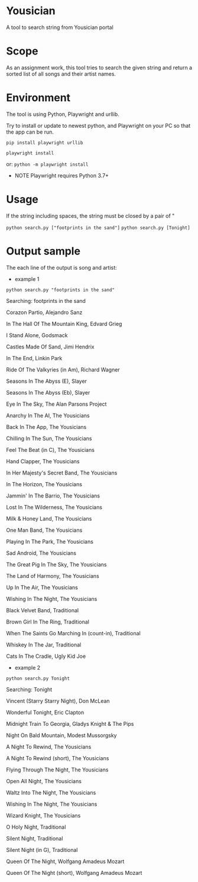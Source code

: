 # Yousician

A tool to search string from Yousician portal

# Scope
As an assignment work, this tool tries to search the given string and return a sorted list of all songs and their artist names.

# Environment
The tool is using Python, Playwright and urllib.

Try to install or update to newest python, and Playwright on your PC so that the app can be run.

`pip install playwright urllib`

`playwright install`

or: `python -m playwright install`

* NOTE   Playwright requires Python 3.7+

# Usage
If the string including spaces, the string must be closed by a pair of "

`python search.py ["footprints in the sand"]`
`python search.py [Tonight]`

# Output sample

The each line of the output is song and artist:

  - example 1

`python search.py "footprints in the sand"`

Searching: footprints in the sand

Corazon Partio, Alejandro Sanz

In The Hall Of The Mountain King, Edvard Grieg

I Stand Alone, Godsmack

Castles Made Of Sand, Jimi Hendrix

In The End, Linkin Park

Ride Of The Valkyries (in Am), Richard Wagner

Seasons In The Abyss (E), Slayer

Seasons In The Abyss (Eb), Slayer

Eye In The Sky, The Alan Parsons Project

Anarchy In The AI, The Yousicians

Back In The App, The Yousicians

Chilling In The Sun, The Yousicians

Feel The Beat (in C), The Yousicians

Hand Clapper, The Yousicians

In Her Majesty's Secret Band, The Yousicians

In The Horizon, The Yousicians

Jammin' In The Barrio, The Yousicians

Lost In The Wilderness, The Yousicians

Milk & Honey Land, The Yousicians

One Man Band, The Yousicians

Playing In The Park, The Yousicians

Sad Android, The Yousicians

The Great Pig In The Sky, The Yousicians

The Land of Harmony, The Yousicians

Up In The Air, The Yousicians

Wishing In The Night, The Yousicians

Black Velvet Band, Traditional

Brown Girl In The Ring, Traditional

When The Saints Go Marching In (count-in), Traditional

Whiskey In The Jar, Traditional

Cats In The Cradle, Ugly Kid Joe




  - example 2
  
`python search.py Tonight`

Searching: Tonight

Vincent (Starry Starry Night), Don McLean

Wonderful Tonight, Eric Clapton

Midnight Train To Georgia, Gladys Knight & The Pips

Night On Bald Mountain, Modest Mussorgsky

A Night To Rewind, The Yousicians

A Night To Rewind (short), The Yousicians

Flying Through The Night, The Yousicians

Open All Night, The Yousicians

Waltz Into The Night, The Yousicians

Wishing In The Night, The Yousicians

Wizard Knight, The Yousicians

O Holy Night, Traditional

Silent Night, Traditional

Silent Night (in G), Traditional

Queen Of The Night, Wolfgang Amadeus Mozart

Queen Of The Night (short), Wolfgang Amadeus Mozart


